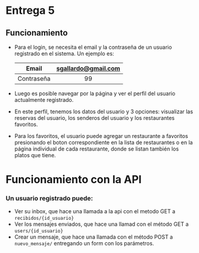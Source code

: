 # Entrega 5
## Funcionamiento
- Para el login, se necesita el email y la contraseña de un usuario registrado en el sistema. Un ejemplo es:

    | Email |   sgallardo@gmail.com   |
    |:----------:|:-----------------------:|
    | Contraseña | 99 |

- Luego es posible navegar por la página y ver el perfil del usuario actualmente registrado. 
- En este perfil, tenemos los datos del usuario y 3 opciones: visualizar las reservas del usuario, los senderos del usuario y los restaurantes favoritos.
- Para los favoritos, el usuario puede agregar un restaurante a favoritos presionando el boton correspondiente en la lista de restaurantes o en la página individual de cada restaurante, donde se listan también los platos que tiene.

# Funcionamiento con la API

### Un usuario registrado puede:
- Ver su inbox, que hace una llamada a la api con el metodo GET a `recibidos/{id_usuario}`
- Ver los mensajes enviados, que hace una llamad con el método GET a `users/{id_usuario}`
- Crear un mensaje, que hace una llamada con el método POST a `nuevo_mensaje/` entregando un form con los parámetros.